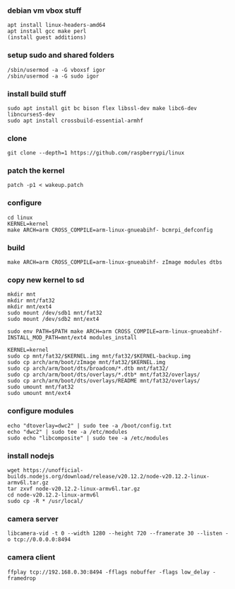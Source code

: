 ### debian vm vbox stuff
```
apt install linux-headers-amd64
apt install gcc make perl
(install guest additions)
```

### setup sudo and shared folders
```
/sbin/usermod -a -G vboxsf igor
/sbin/usermod -a -G sudo igor
```

### install build stuff
```
sudo apt install git bc bison flex libssl-dev make libc6-dev libncurses5-dev
sudo apt install crossbuild-essential-armhf
```

### clone
```
git clone --depth=1 https://github.com/raspberrypi/linux
```

### patch the kernel
```
patch -p1 < wakeup.patch
```

### configure
```
cd linux
KERNEL=kernel
make ARCH=arm CROSS_COMPILE=arm-linux-gnueabihf- bcmrpi_defconfig
```

### build
```
make ARCH=arm CROSS_COMPILE=arm-linux-gnueabihf- zImage modules dtbs
```

### copy new kernel to sd
```
mkdir mnt
mkdir mnt/fat32
mkdir mnt/ext4
sudo mount /dev/sdb1 mnt/fat32
sudo mount /dev/sdb2 mnt/ext4

sudo env PATH=$PATH make ARCH=arm CROSS_COMPILE=arm-linux-gnueabihf- INSTALL_MOD_PATH=mnt/ext4 modules_install

KERNEL=kernel
sudo cp mnt/fat32/$KERNEL.img mnt/fat32/$KERNEL-backup.img
sudo cp arch/arm/boot/zImage mnt/fat32/$KERNEL.img
sudo cp arch/arm/boot/dts/broadcom/*.dtb mnt/fat32/
sudo cp arch/arm/boot/dts/overlays/*.dtb* mnt/fat32/overlays/
sudo cp arch/arm/boot/dts/overlays/README mnt/fat32/overlays/
sudo umount mnt/fat32
sudo umount mnt/ext4
```

### configure modules
```
echo "dtoverlay=dwc2" | sudo tee -a /boot/config.txt
echo "dwc2" | sudo tee -a /etc/modules
sudo echo "libcomposite" | sudo tee -a /etc/modules
```

### install nodejs
```
wget https://unofficial-builds.nodejs.org/download/release/v20.12.2/node-v20.12.2-linux-armv6l.tar.gz
tar zxvf node-v20.12.2-linux-armv6l.tar.gz
cd node-v20.12.2-linux-armv6l
sudo cp -R * /usr/local/
```

### camera server
```
libcamera-vid -t 0 --width 1280 --height 720 --framerate 30 --listen -o tcp://0.0.0.0:8494
```

### camera client
```
ffplay tcp://192.168.0.30:8494 -fflags nobuffer -flags low_delay -framedrop
```